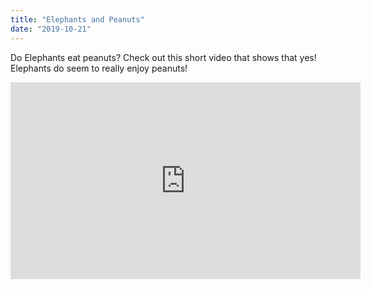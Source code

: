 ```yaml
---
title: "Elephants and Peanuts"
date: "2019-10-21"
---
```


Do Elephants eat peanuts? Check out this short video that shows that yes! Elephants do
seem to really enjoy peanuts!

<iframe width="560" height="315" src="https://www.youtube.com/embed/4SZl1r2O_bY" frameborder="0" allowfullscreen></iframe>

